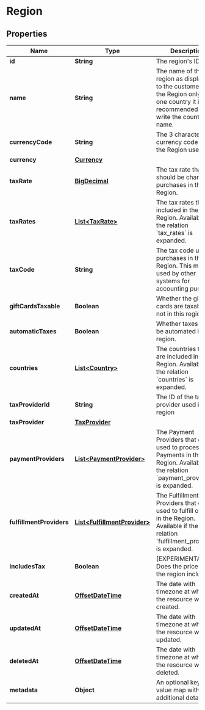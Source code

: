 # Region

## Properties
Name | Type | Description | Notes
------------ | ------------- | ------------- | -------------
**id** | **String** | The region&#x27;s ID | 
**name** | **String** | The name of the region as displayed to the customer. If the Region only has one country it is recommended to write the country name. | 
**currencyCode** | **String** | The 3 character currency code that the Region uses. | 
**currency** | [**Currency**](Currency.md) |  |  [optional]
**taxRate** | [**BigDecimal**](BigDecimal.md) | The tax rate that should be charged on purchases in the Region. | 
**taxRates** | [**List&lt;TaxRate&gt;**](TaxRate.md) | The tax rates that are included in the Region. Available if the relation &#x60;tax_rates&#x60; is expanded. |  [optional]
**taxCode** | **String** | The tax code used on purchases in the Region. This may be used by other systems for accounting purposes. | 
**giftCardsTaxable** | **Boolean** | Whether the gift cards are taxable or not in this region. | 
**automaticTaxes** | **Boolean** | Whether taxes should be automated in this region. | 
**countries** | [**List&lt;Country&gt;**](Country.md) | The countries that are included in the Region. Available if the relation &#x60;countries&#x60; is expanded. |  [optional]
**taxProviderId** | **String** | The ID of the tax provider used in this region | 
**taxProvider** | [**TaxProvider**](TaxProvider.md) |  |  [optional]
**paymentProviders** | [**List&lt;PaymentProvider&gt;**](PaymentProvider.md) | The Payment Providers that can be used to process Payments in the Region. Available if the relation &#x60;payment_providers&#x60; is expanded. |  [optional]
**fulfillmentProviders** | [**List&lt;FulfillmentProvider&gt;**](FulfillmentProvider.md) | The Fulfillment Providers that can be used to fulfill orders in the Region. Available if the relation &#x60;fulfillment_providers&#x60; is expanded. |  [optional]
**includesTax** | **Boolean** | [EXPERIMENTAL] Does the prices for the region include tax |  [optional]
**createdAt** | [**OffsetDateTime**](OffsetDateTime.md) | The date with timezone at which the resource was created. | 
**updatedAt** | [**OffsetDateTime**](OffsetDateTime.md) | The date with timezone at which the resource was updated. | 
**deletedAt** | [**OffsetDateTime**](OffsetDateTime.md) | The date with timezone at which the resource was deleted. | 
**metadata** | **Object** | An optional key-value map with additional details | 
